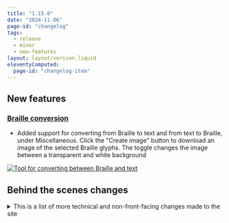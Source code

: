 ```yaml
---
title: "1.15.0"
date: "2024-11-06"
page-id: "changelog"
tags: 
  - release
  - minor
  - new-features
layout: layout/version.liquid
eleventyComputed:
  page-id: "changelog-item"
---
```

## New features
### [Braille conversion](/misc/braille)
- Added support for converting from Braille to text and from text to Braille, under Miscellaneous. Click the "Create image" button to download an image of the selected Braille glyphs. The toggle changes the image between a transparent and white background

[![Tool for converting between Braille and text](https://github.com/user-attachments/assets/69921eab-c1f6-4c21-a52a-24a7a844d11e)](https://github.com/user-attachments/assets/69921eab-c1f6-4c21-a52a-24a7a844d11e)

## Behind the scenes changes
<details>
<summary>This is a list of more technical and non-front-facing changes made to the site</summary>

### Improvements
- Convrtr has been upgraded to run on [11ty 3.0.0](https://www.11ty.dev/blog/eleventy-v3/)
</details>